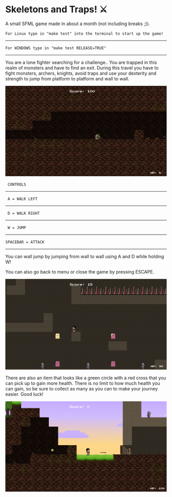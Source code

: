 #  Skeletons and Traps! :crossed_swords:

A small SFML game made in about a month (not including breaks ;)).

    For Linux type in "make test" into the terminal to start up the game!
-----------------
    For WINDOWS type in "make test RELEASE=TRUE"
-----------------

You are a lone fighter searching for a challenge.. You are trapped in this realm of monsters and have to find an exit.
During this travel you have to fight monsters, archers, knights, avoid traps and use your dexterity and strength to jump from platform to platform and wall to wall.

![GamePlay1](assets/Screenshots/screenshot2.png)

     CONTROLS
-----------------
     A = WALK LEFT
-----------------
     D = WALK RIGHT
-----------------
     W = JUMP
-----------------
    SPACEBAR = ATTACK
-----------------

You can wall jump by jumping from wall to wall using A and D while holding W!

You can also go back to menu or close the game by pressing ESCAPE.

![GamePlay2](assets/Screenshots/screenshot5.png)

There are also an item that looks like a green circle with a red cross that you can pick up to gain more health.
There is no limit to how much health you can gain, so be sure to collect as many as you can to make your
journey easier. Good luck!


![GamePlay3](assets/Screenshots/screenshot4.png)
